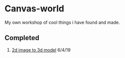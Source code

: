 # Canvas-world
My own workshop of cool things i have found and made.

## Completed
1. [2d image to 3d model](/2d%20image%20to%203d%20model) 6/4/19